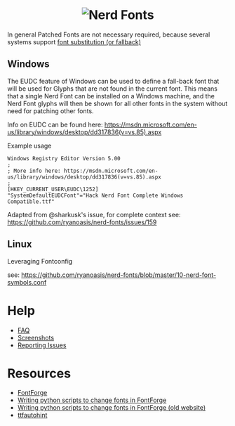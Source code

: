 <h1 align="center">
	<img src="https://raw.githubusercontent.com/ryanoasis/nerd-fonts/master/images/nerd-fonts-logo.svg?sanitize=true" alt="Nerd Fonts" />
</h1>

In general Patched Fonts are not necessary required, because several systems support [font substitution (or fallback)](https://en.wikipedia.org/wiki/Font_substitution)


## Windows

The EUDC feature of Windows can be used to define a fall-back font that will be used for Glyphs that are not found in the current font. This means that a single Nerd Font can be installed on a Windows machine, and the Nerd Font glyphs will then be shown for all other fonts in the system without need for patching other fonts.

Info on EUDC can be found here:
https://msdn.microsoft.com/en-us/library/windows/desktop/dd317836(v=vs.85).aspx

Example usage
```
Windows Registry Editor Version 5.00
;
; More info here: https://msdn.microsoft.com/en-us/library/windows/desktop/dd317836(v=vs.85).aspx
;
[HKEY_CURRENT_USER\EUDC\1252]
"SystemDefaultEUDCFont"="Hack Nerd Font Complete Windows Compatible.ttf"
```

Adapted from @sharkusk's issue, for complete context see: https://github.com/ryanoasis/nerd-fonts/issues/159

## Linux

Leveraging Fontconfig

see: https://github.com/ryanoasis/nerd-fonts/blob/master/10-nerd-font-symbols.conf

# Help

* [FAQ](https://github.com/ryanoasis/nerd-fonts/wiki/FAQ-and-Troubleshooting)
* [Screenshots](wiki/screenshots)
* [Reporting Issues](wiki/Reporting-Issues)


# Resources

* [FontForge](https://fontforge.github.io/)
* [Writing python scripts to change fonts in FontForge](https://fontforge.github.io/en-US/documentation/scripting/python/)
* [Writing python scripts to change fonts in FontForge (old website)](https://fontforge.github.io/python.html)
* [ttfautohint](https://www.freetype.org/ttfautohint/)


[VimDevIcons]:https://github.com/ryanoasis/vim-devicons
[vorillaz-devicons]:http://vorillaz.github.io/devicons/
[font-awesome]:https://github.com/FortAwesome/Font-Awesome
[octicons]:https://github.com/github/octicons
[gabrielelana-pomicons]:https://github.com/gabrielelana/pomicons
[Seti-UI]:https://atom.io/themes/seti-ui
[ryanoasis-powerline-extra-symbols]:https://github.com/ryanoasis/powerline-extra-symbols